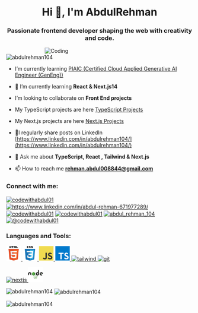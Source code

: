 <h1 align="center">Hi 👋, I'm AbdulRehman</h1>
<h3 align="center">Passionate frontend developer shaping the web with creativity and code.</h3>

<img align="right" alt="Coding" width="400" src="https://media.tenor.com/rePDfDWO3XoAAAAd/hacking.gif">

<p align="left"> <img src="https://komarev.com/ghpvc/?username=abdulrehman104&label=Profile%20views&color=0e75b6&style=flat" alt="abdulrehman104" /> </p>

- I’m currently learning [PIAIC (Certified Cloud Applied Generative AI Engineer (GenEng))](https://www.piaic.org/)

- 🌱 I’m currently learning **React & Next.js14**

- I’m looking to collaborate on **Front End projects**

- My TypeScript projects are here [TypeScript Projects](https://github.com/abdulrehman104/TypeScript-Projects)

- My Next.js projects are here [Next.js Projects](https://github.com/abdulrehman104/Nextjs-projects)

- 📝I regularly share posts on LinkedIn [https://www.linkedin.com/in/abdulrehman104/](https://www.linkedin.com/in/abdulrehman104/)

- 💬 Ask me about **TypeScript, React , Tailwind & Next.js**

- 📫 How to reach me **rehman.abdul008844@gmail.com**

<h3 align="left">Connect with me:</h3>
<p align="left">
<a href="https://twitter.com/codewithabdul01" target="blank"><img align="center" src="https://raw.githubusercontent.com/rahuldkjain/github-profile-readme-generator/master/src/images/icons/Social/twitter.svg" alt="codewithabdul01" height="30" width="40" /></a>
<a href="https://www.linkedin.com/in/abdulrehman104/" target="blank"><img align="center" src="https://raw.githubusercontent.com/rahuldkjain/github-profile-readme-generator/master/src/images/icons/Social/linked-in-alt.svg" alt="https://www.linkedin.com/in/abdul-rehman-671977289/" height="30" width="40" /></a>
<a href="https://stackoverflow.com/users/23056797/codewithabdul01" target="blank"><img align="center" src="https://raw.githubusercontent.com/rahuldkjain/github-profile-readme-generator/master/src/images/icons/Social/stack-overflow.svg" alt="codewithabdul01" height="30" width="40" /></a>
<a href="https://fb.com/codewithabdul01" target="blank"><img align="center" src="https://raw.githubusercontent.com/rahuldkjain/github-profile-readme-generator/master/src/images/icons/Social/facebook.svg" alt="codewithabdul01" height="30" width="40" /></a>
<a href="https://instagram.com/abdul_rehman_104" target="blank"><img align="center" src="https://raw.githubusercontent.com/rahuldkjain/github-profile-readme-generator/master/src/images/icons/Social/instagram.svg" alt="abdul_rehman_104" height="30" width="40" /></a>
<a href="https://www.youtube.com/channel/UCFZBWeWuGKpbmuInOkb5W0Q" target="blank"><img align="center" src="https://raw.githubusercontent.com/rahuldkjain/github-profile-readme-generator/master/src/images/icons/Social/youtube.svg" alt="@codewithabdul01" height="30" width="40" /></a>
</p>

<h3 align="left">Languages and Tools:</h3>
<p align="left"> 
<a href="https://www.w3.org/html/" target="_blank" rel="noreferrer"> <img src="https://raw.githubusercontent.com/devicons/devicon/master/icons/html5/html5-original-wordmark.svg" alt="html5" width="40" height="40"/> </a> 
<a href="https://www.w3schools.com/css/" target="_blank" rel="noreferrer"> <img src="https://raw.githubusercontent.com/devicons/devicon/master/icons/css3/css3-original-wordmark.svg" alt="css3" width="40" height="40"/> </a> 
<a href="https://developer.mozilla.org/en-US/docs/Web/JavaScript" target="_blank" rel="noreferrer"> <img src="https://raw.githubusercontent.com/devicons/devicon/master/icons/javascript/javascript-original.svg" alt="javascript" width="40" height="40"/> </a> 
<a href="https://www.typescriptlang.org/" target="_blank" rel="noreferrer"> <img src="https://raw.githubusercontent.com/devicons/devicon/master/icons/typescript/typescript-original.svg" alt="typescript" width="40" height="40"/> </a> 
<a href="https://tailwindcss.com/" target="_blank" rel="noreferrer"> <img src="https://www.vectorlogo.zone/logos/tailwindcss/tailwindcss-icon.svg" alt="tailwind" width="40" height="40"/> </a>
<a href="https://git-scm.com/" target="_blank" rel="noreferrer"> <img src="https://www.vectorlogo.zone/logos/git-scm/git-scm-icon.svg" alt="git" width="40" height="40"/> </a>

<a href="https://nextjs.org/" target="_blank" rel="noreferrer"> <img src="https://cdn.worldvectorlogo.com/logos/nextjs-2.svg" alt="nextjs" width="40" height="40"/> </a>
<a href="https://nodejs.org" target="_blank" rel="noreferrer"> <img src="https://raw.githubusercontent.com/devicons/devicon/master/icons/nodejs/nodejs-original-wordmark.svg" alt="nodejs" width="40" height="40"/> </a>

</p>

<p><img align="left" src="https://github-readme-stats.vercel.app/api/top-langs?username=abdulrehman104&show_icons=true&locale=en&layout=compact" alt="abdulrehman104" /></p>

<p>&nbsp;<img align="center" src="https://github-readme-stats.vercel.app/api?username=abdulrehman104&show_icons=true&locale=en" alt="abdulrehman104" /></p>

<p><img align="center" src="https://github-readme-streak-stats.herokuapp.com/?user=abdulrehman104&" alt="abdulrehman104" /></p>
